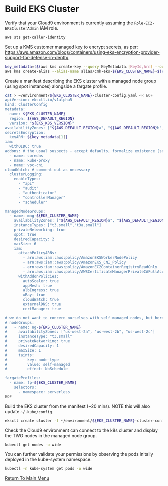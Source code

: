 # Build EKS Cluster

Verify that your Cloud9 environment is currently assuming the `Role-EC2-EKSClusterAdmin` IAM role.
```bash
aws sts get-caller-identity
```

Set up a KMS customer managed key to encrypt secrets, as per: https://aws.amazon.com/blogs/containers/using-eks-encryption-provider-support-for-defense-in-depth/
```bash
key_metadata=($(aws kms create-key --query KeyMetadata.[KeyId,Arn] --output text)) # [0]=KeyId [1]=Arn
aws kms create-alias --alias-name alias/cmk-eks-${EKS_CLUSTER_NAME}-$(cut -c-8 <<< ${key_metadata[0]}) --target-key-id ${key_metadata[1]}
```

Create a manifest describing the EKS cluster with a managed node group (using spot instances) alongside a fargate profile.
```bash
cat > ~/environment/${EKS_CLUSTER_NAME}-cluster-config.yaml << EOF
apiVersion: eksctl.io/v1alpha5
kind: ClusterConfig
metadata:
  name: ${EKS_CLUSTER_NAME}
  region: ${AWS_DEFAULT_REGION}
  version: "${EKS_K8S_VERSION}"
availabilityZones: ["${AWS_DEFAULT_REGION}a", "${AWS_DEFAULT_REGION}b", "${AWS_DEFAULT_REGION}c"]
secretsEncryption:
  keyARN: ${key_metadata[1]}
iam:
  withOIDC: true
addons: # the usual suspects - accept defaults, formalize existence (see Console : Cluster -> Configuration -> Add-ons)
  - name: coredns
  - name: kube-proxy
  - name: vpc-cni
cloudWatch: # comment out as necessary
  clusterLogging:
    enableTypes:
      - "api"
      - "audit"
      - "authenticator"
      - "controllerManager"
      - "scheduler"

managedNodeGroups:
  - name: mng-${EKS_CLUSTER_NAME}
    availabilityZones: ["${AWS_DEFAULT_REGION}a", "${AWS_DEFAULT_REGION}b", "${AWS_DEFAULT_REGION}c"]
    instanceTypes: ["t3.small","t3a.small"]
    privateNetworking: true
    spot: true
    desiredCapacity: 2
    maxSize: 6
    iam:
      attachPolicyARNs:      
        - arn:aws:iam::aws:policy/AmazonEKSWorkerNodePolicy
        - arn:aws:iam::aws:policy/AmazonEKS_CNI_Policy
        - arn:aws:iam::aws:policy/AmazonEC2ContainerRegistryReadOnly
        - arn:aws:iam::aws:policy/AWSCertificateManagerPrivateCAFullAccess
      withAddonPolicies:
        autoScaler: true
        appMesh: true
        albIngress: true
        xRay: true
        cloudWatch: true
        externalDNS: true
        certManager: true

# we do not want to concern ourselves with self managed nodes, but here's how eksctl handles them
# nodeGroups:
#   - name: ng-${EKS_CLUSTER_NAME}
#     availabilityZones: ["us-west-2a", "us-west-2b", "us-west-2c"]
#     instanceType: "t3.small"
#     privateNetworking: true
#     desiredCapacity: 1
#     maxSize: 1
#     taints:
#       - key: node-type
#         value: self-managed
#         effect: NoSchedule

fargateProfiles:
  - name: fp-${EKS_CLUSTER_NAME}
    selectors:
      - namespace: serverless
EOF
```

Build the EKS cluster from the manifest (~20 mins). NOTE this will also update `~/.kube/config`
```bash
eksctl create cluster -f ~/environment/${EKS_CLUSTER_NAME}-cluster-config.yaml 
```

Check the Cloud9 environment can connect to the k8s cluster and display the TWO nodes in the managed node group.
```bash
kubectl get nodes -o wide
```

You can further validate your permissions by observing the pods initally deployed in the kube-system namespace.
```bash
kubectl -n kube-system get pods -o wide
```

[Return To Main Menu](/README.md)
